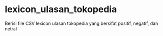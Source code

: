# lexicon_ulasan_tokopedia
Berisi file CSV lexicon ulasan tokopedia yang bersifat positif, negatif, dan netral

